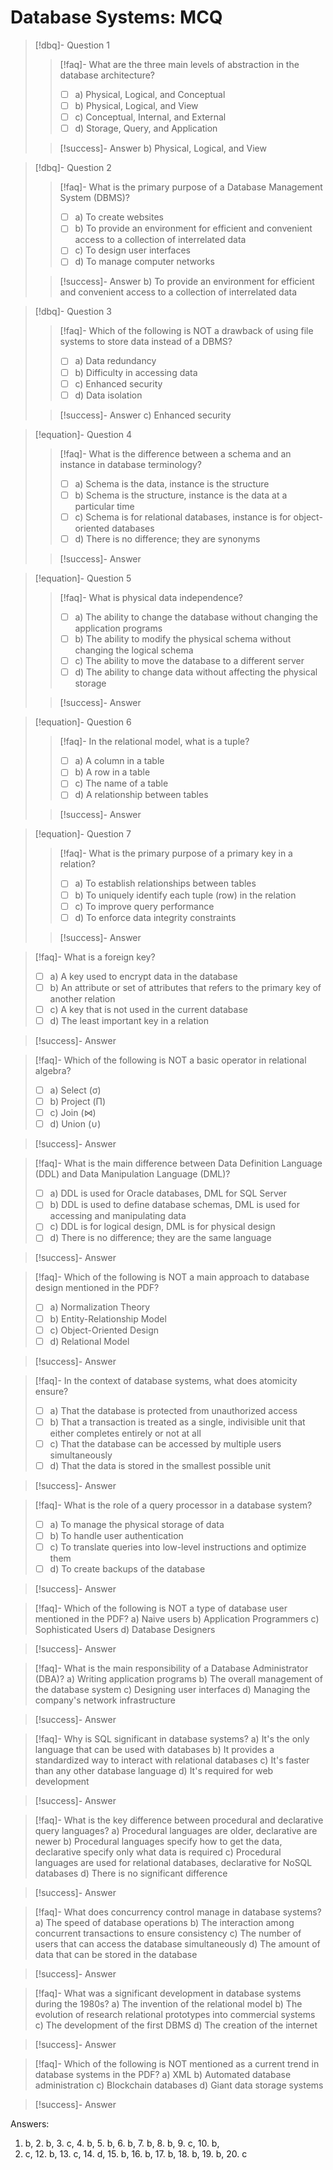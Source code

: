 # Database Systems: MCQ

> [!dbq]- Question 1
> 
> > [!faq]- What are the three main levels of abstraction in the database architecture?
> > - [ ] a) Physical, Logical, and Conceptual 
> > - [ ] b) Physical, Logical, and View
> > - [ ] c) Conceptual, Internal, and External
> > - [ ] d) Storage, Query, and Application
> 
> > [!success]- Answer
> > b) Physical, Logical, and View
> 

> [!dbq]- Question 2 
> > [!faq]- What is the primary purpose of a Database Management System (DBMS)?
> >- [ ] a) To create websites
> >- [ ] b) To provide an environment for efficient and convenient access to a collection of interrelated data
> >- [ ] c) To design user interfaces
> >- [ ] d) To manage computer networks
> 
> > [!success]- Answer
> > b) To provide an environment for efficient and convenient access to a collection of interrelated data
> 

> [!dbq]- Question 3
> 
> > [!faq]- Which of the following is NOT a drawback of using file systems to store data instead of a DBMS?
> > - [ ]  a) Data redundancy
> > - [ ]  b) Difficulty in accessing data
> > - [ ]  c) Enhanced security
> > - [ ]  d) Data isolation
> 
> > [!success]- Answer
> > c) Enhanced security
> 

> [!equation]- Question 4
> 
> > [!faq]- What is the difference between a schema and an instance in database terminology?
> > - [ ] a) Schema is the data, instance is the structure
> > - [ ] b) Schema is the structure, instance is the data at a particular time
> > - [ ] c) Schema is for relational databases, instance is for object-oriented databases
> > - [ ] d) There is no difference; they are synonyms
> 
> > [!success]- Answer
> > 

> [!equation]- Question 5
> 
> > [!faq]- What is physical data independence?
> > - [ ] a) The ability to change the database without changing the application programs
> > - [ ] b) The ability to modify the physical schema without changing the logical schema
> > - [ ] c) The ability to move the database to a different server
> > - [ ] d) The ability to change data without affecting the physical storage
> 
> > [!success]- Answer
> > 
> 

> [!equation]- Question 6
> 
> > [!faq]- In the relational model, what is a tuple?
> >- [ ] a) A column in a table
> >- [ ] b) A row in a table
> >- [ ] c) The name of a table
> >- [ ] d) A relationship between tables
> 
> > [!success]- Answer
> > 
> 

> [!equation]- Question 7
> 
> > [!faq]- What is the primary purpose of a primary key in a relation?
> >- [ ] a) To establish relationships between tables
> >- [ ] b) To uniquely identify each tuple (row) in the relation
> >- [ ] c) To improve query performance
> >- [ ] d) To enforce data integrity constraints
> 
> > [!success]- Answer
> > 
> 

> [!faq]- What is a foreign key?
>- [ ] a) A key used to encrypt data in the database
>- [ ] b) An attribute or set of attributes that refers to the primary key of another relation
>- [ ] c) A key that is not used in the current database
>- [ ] d) The least important key in a relation

> [!success]- Answer
> 

> [!faq]- Which of the following is NOT a basic operator in relational algebra?
>- [ ] a) Select (σ)
>- [ ] b) Project (Π)
>- [ ] c) Join (⋈)
>- [ ] d) Union (∪)

> [!success]- Answer
> 

> [!faq]- What is the main difference between Data Definition Language (DDL) and Data Manipulation Language (DML)?
>- [ ] a) DDL is used for Oracle databases, DML for SQL Server
>- [ ] b) DDL is used to define database schemas, DML is used for accessing and manipulating data
>- [ ] c) DDL is for logical design, DML is for physical design
>- [ ] d) There is no difference; they are the same language

> [!success]- Answer
> 

> [!faq]- Which of the following is NOT a main approach to database design mentioned in the PDF?
>- [ ] a) Normalization Theory
>- [ ] b) Entity-Relationship Model
>- [ ] c) Object-Oriented Design
>- [ ] d) Relational Model

> [!success]- Answer
> 

> [!faq]- In the context of database systems, what does atomicity ensure?
>- [ ] a) That the database is protected from unauthorized access
>- [ ] b) That a transaction is treated as a single, indivisible unit that either completes entirely or not at all
>- [ ] c) That the database can be accessed by multiple users simultaneously
>- [ ] d) That the data is stored in the smallest possible unit

> [!success]- Answer
> 

> [!faq]- What is the role of a query processor in a database system?
>- [ ] a) To manage the physical storage of data
>- [ ] b) To handle user authentication
>- [ ] c) To translate queries into low-level instructions and optimize them
>- [ ] d) To create backups of the database

> [!success]- Answer
> 

> [!faq]- Which of the following is NOT a type of database user mentioned in the PDF?
> a) Naive users
> b) Application Programmers
> c) Sophisticated Users
> d) Database Designers

> [!success]- Answer
> 

> [!faq]- What is the main responsibility of a Database Administrator (DBA)?
> a) Writing application programs
> b) The overall management of the database system
> c) Designing user interfaces
> d) Managing the company's network infrastructure

> [!success]- Answer
> 

> [!faq]- Why is SQL significant in database systems?
> a) It's the only language that can be used with databases
> b) It provides a standardized way to interact with relational databases
> c) It's faster than any other database language
> d) It's required for web development

> [!success]- Answer
> 

> [!faq]- What is the key difference between procedural and declarative query languages?
> a) Procedural languages are older, declarative are newer
> b) Procedural languages specify how to get the data, declarative specify only what data is required
> c) Procedural languages are used for relational databases, declarative for NoSQL databases
> d) There is no significant difference

> [!success]- Answer
> 

> [!faq]- What does concurrency control manage in database systems?
> a) The speed of database operations
> b) The interaction among concurrent transactions to ensure consistency
> c) The number of users that can access the database simultaneously
> d) The amount of data that can be stored in the database

> [!success]- Answer
> 

> [!faq]- What was a significant development in database systems during the 1980s?
> a) The invention of the relational model
> b) The evolution of research relational prototypes into commercial systems
> c) The development of the first DBMS
> d) The creation of the internet

> [!success]- Answer
> 

> [!faq]- Which of the following is NOT mentioned as a current trend in database systems in the PDF?
> a) XML
> b) Automated database administration
> c) Blockchain databases
> d) Giant data storage systems

> [!success]- Answer
> 

Answers:
1. b, 2. b, 3. c, 4. b, 5. b, 6. b, 7. b, 8. b, 9. c, 10. b, 
11. c, 12. b, 13. c, 14. d, 15. b, 16. b, 17. b, 18. b, 19. b, 20. c
